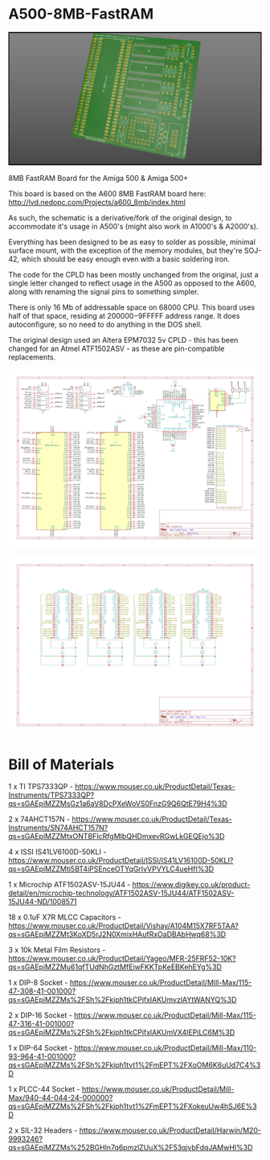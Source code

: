 # A500-8MB-FastRAM

![A500 8MB FastRAM Board](A500%20FastRAM%20Orth2.png?raw=true "A500 8MB FastRAM Board")

8MB FastRAM Board for the Amiga 500 &amp; Amiga 500+

This board is based on the A600 8MB FastRAM board here: http://lvd.nedopc.com/Projects/a600_8mb/index.html

As such, the schematic is a derivative/fork of the original design, to accommodate it's usage in A500's (might also work in A1000's & A2000's).

Everything has been designed to be as easy to solder as possible, minimal surface mount, with the exception of the memory modules, but they're SOJ-42, which should be easy enough even with a basic soldering iron.

The code for the CPLD has been mostly unchanged from the original, just a single letter changed to reflect usage in the A500 as opposed to the A600, along with renaming the signal pins to something simpler.

There is only 16 Mb of addressable space on 68000 CPU. This board uses half of that space, residing at $200000-$9FFFFF address range. It does autoconfigure, so no need to do anything in the DOS shell.

The original design used an Altera EPM7032 5v CPLD - this has been changed for an Atmel ATF1502ASV - as these are pin-compatible replacements. 

![A500 8MB FastRAM Board - Schematic Page 1](Schematic%20Page%201.png?raw=true "A500 8MB FastRAM Board - Schematic Page 1")

![A500 8MB FastRAM Board - Schematic Page 2](Schematic%20Page%202.png?raw=true "A500 8MB FastRAM Board - Schematic Page 2")

# Bill of Materials

1 x TI TPS7333QP - https://www.mouser.co.uk/ProductDetail/Texas-Instruments/TPS7333QP?qs=sGAEpiMZZMsGz1a6aV8DcPXeWoVS0FnzG9Q6QtE79H4%3D

2 x 74AHCT157N - https://www.mouser.co.uk/ProductDetail/Texas-Instruments/SN74AHCT157N?qs=sGAEpiMZZMtxONTBFIcRfgMIbQHDmxevRGwLkGEQEjo%3D

4 x ISSI IS41LV6100D-50KLI - https://www.mouser.co.uk/ProductDetail/ISSI/IS41LV16100D-50KLI?qs=sGAEpiMZZMti5BT4iPSEnceOTYqGrIvVPVYLC4ueHfI%3D

1 x Microchip ATF1502ASV-15JU44 - https://www.digikey.co.uk/product-detail/en/microchip-technology/ATF1502ASV-15JU44/ATF1502ASV-15JU44-ND/1008571

18 x 0.1uF X7R MLCC Capacitors - https://www.mouser.co.uk/ProductDetail/Vishay/A104M15X7RF5TAA?qs=sGAEpiMZZMt3KoXD5rJ2N0XmixHAufRxOaDBAbHwq68%3D

3 x 10k Metal Film Resistors - https://www.mouser.co.uk/ProductDetail/Yageo/MFR-25FRF52-10K?qs=sGAEpiMZZMu61qfTUdNhGztMfEiwFKKTpKeEBKehEYg%3D

1 x DIP-8 Socket - https://www.mouser.co.uk/ProductDetail/Mill-Max/115-47-308-41-001000?qs=sGAEpiMZZMs%2FSh%2Fkjph1tkCPjfxlAKUmvzlAYtWANYQ%3D

2 x DIP-16 Socket - https://www.mouser.co.uk/ProductDetail/Mill-Max/115-47-316-41-001000?qs=sGAEpiMZZMs%2FSh%2Fkjph1tkCPjfxlAKUmVX4IEPiLC6M%3D

1 x DIP-64 Socket - https://www.mouser.co.uk/ProductDetail/Mill-Max/110-93-964-41-001000?qs=sGAEpiMZZMs%2FSh%2Fkjph1tvt1%2FmEPT%2FXoOM6K6uUd7C4%3D

1 x PLCC-44 Socket - https://www.mouser.co.uk/ProductDetail/Mill-Max/940-44-044-24-000000?qs=sGAEpiMZZMs%2FSh%2Fkjph1tvt1%2FmEPT%2FXokeuUw4hSJ6E%3D

2 x SIL-32 Headers - https://www.mouser.co.uk/ProductDetail/Harwin/M20-9993246?qs=sGAEpiMZZMs%252BGHln7q6pmzlZUuX%2F53qjvbFdqJAMwHI%3D
